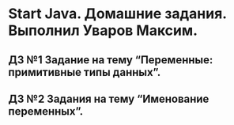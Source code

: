 # Start Java. Домашние задания. Выполнил Уваров Максим.
## ДЗ №1 Задание на тему “Переменные: примитивные типы данных”.
## ДЗ №2 Задания на тему “Именование переменных”.



